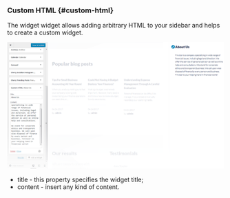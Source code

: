 ### Custom HTML {#custom-html}

The widget widget allows adding arbitrary HTML to your sidebar and helps to create a custom widget.

![](/assets/963,7410import.png)

* title - this property specifies the widget title;
* content - insert any kind of content.



